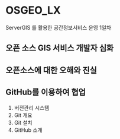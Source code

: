 # OSGEO_LX
ServerGIS 를 활용한 공간정보서비스 운영 1일차

## 오픈 소스 GIS 서비스 개발자 심화
## 오픈소스에 대한 오해와 진실

## GitHub를 이용하여 협업
1. 버전관리 시스템
2. Git 개요
3. Git 설치
4. GitHub 소개